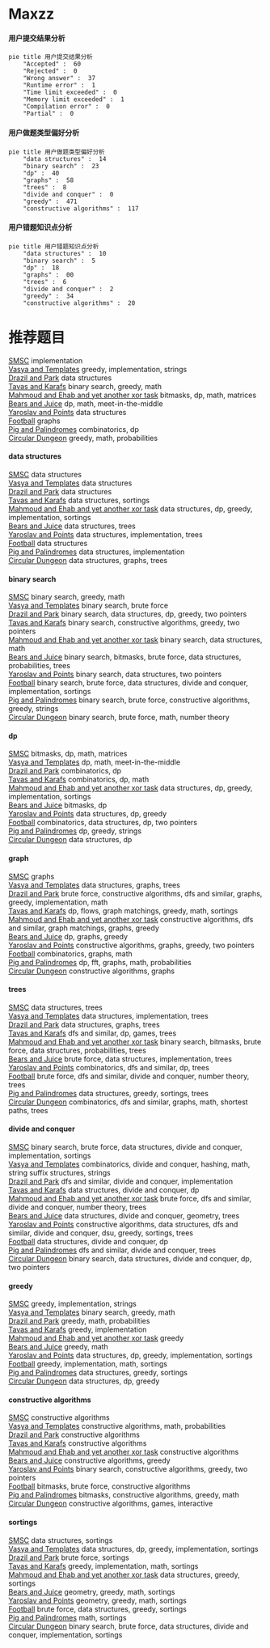 # Maxzz
<!-- tabs:start -->
#### **用户提交结果分析**

```mermaid
pie title 用户提交结果分析
    "Accepted" :  60
    "Rejected" :  0
    "Wrong answer" :  37
    "Runtime error" :  1
    "Time limit exceeded" :  0
    "Memory limit exceeded" :  1
    "Compilation error" :  0
    "Partial" :  0
```
#### **用户做题类型偏好分析**

```mermaid
pie title 用户做题类型偏好分析
    "data structures" :  14
    "binary search" :  23
    "dp" :  40
    "graphs" :  58
    "trees" :  8
    "divide and conquer" :  0
    "greedy" :  471
    "constructive algorithms" :  117
```
#### **用户错题知识点分析**

```mermaid
pie title 用户错题知识点分析
    "data structures" :  10
    "binary search" :  5
    "dp" :  18
    "graphs" :  00
    "trees" :  6
    "divide and conquer" :  2
    "greedy" :  34
    "constructive algorithms" :  20
```
<!-- tabs:end -->
# 推荐题目
[SMSC](http://codeforces.com/problemset/problem/292/A)		implementation		  
[Vasya and Templates](https://codeforces.com/contest/1087/problem/E)		greedy,
                        implementation,
                        strings		  
[Drazil and Park](https://codeforces.com/contest/516/problem/C)		data structures		  
[Tavas and Karafs](http://codeforces.com/problemset/problem/535/C)		binary search,
                        greedy,
                        math		  
[Mahmoud and Ehab and yet another xor task](http://codeforces.com/problemset/problem/959/F)		bitmasks,
                        dp,
                        math,
                        matrices		  
[Bears and Juice](https://codeforces.com/contest/674/problem/F)		dp,
                        math,
                        meet-in-the-middle		  
[Yaroslav and Points](http://codeforces.com/problemset/problem/295/E)		data structures		  
[Football](http://codeforces.com/problemset/problem/1240/F)		graphs		  
[Pig and Palindromes](http://codeforces.com/problemset/problem/570/E)		combinatorics,
                        dp		  
[Circular Dungeon](http://codeforces.com/problemset/problem/1380/G)		greedy,
                        math,
                        probabilities		  
<!-- tabs:start -->
#### **data structures**
[SMSC](https://codeforces.com/contest/516/problem/C)		data structures		  
[Vasya and Templates](http://codeforces.com/problemset/problem/295/E)		data structures		  
[Drazil and Park](http://codeforces.com/problemset/problem/803/G)		data structures		  
[Tavas and Karafs](http://codeforces.com/problemset/problem/286/D)		data structures,
                        sortings		  
[Mahmoud and Ehab and yet another xor task](http://codeforces.com/problemset/problem/527/D)		data structures,
                        dp,
                        greedy,
                        implementation,
                        sortings		  
[Bears and Juice](http://codeforces.com/problemset/problem/1344/E)		data structures,
                        trees		  
[Yaroslav and Points](http://codeforces.com/problemset/problem/331/D3)		data structures,
                        implementation,
                        trees		  
[Football](http://codeforces.com/problemset/problem/515/E)		data structures		  
[Pig and Palindromes](http://codeforces.com/problemset/problem/1100/B)		data structures,
                        implementation		  
[Circular Dungeon](http://codeforces.com/problemset/problem/418/D)		data structures,
                        graphs,
                        trees		  
#### **binary search**
[SMSC](http://codeforces.com/problemset/problem/535/C)		binary search,
                        greedy,
                        math		  
[Vasya and Templates](http://codeforces.com/problemset/problem/448/D)		binary search,
                        brute force		  
[Drazil and Park](http://codeforces.com/problemset/problem/1492/C)		binary search,
                        data structures,
                        dp,
                        greedy,
                        two pointers		  
[Tavas and Karafs](http://codeforces.com/problemset/problem/1463/D)		binary search,
                        constructive algorithms,
                        greedy,
                        two pointers		  
[Mahmoud and Ehab and yet another xor task](http://codeforces.com/problemset/problem/1490/G)		binary search,
                        data structures,
                        math		  
[Bears and Juice](http://codeforces.com/problemset/problem/1479/D)		binary search,
                        bitmasks,
                        brute force,
                        data structures,
                        probabilities,
                        trees		  
[Yaroslav and Points](http://codeforces.com/problemset/problem/1436/E)		binary search,
                        data structures,
                        two pointers		  
[Football](http://codeforces.com/problemset/problem/1461/D)		binary search,
                        brute force,
                        data structures,
                        divide and conquer,
                        implementation,
                        sortings		  
[Pig and Palindromes](http://codeforces.com/problemset/problem/1493/C)		binary search,
                        brute force,
                        constructive algorithms,
                        greedy,
                        strings		  
[Circular Dungeon](http://codeforces.com/problemset/problem/1487/D)		binary search,
                        brute force,
                        math,
                        number theory		  
#### **dp**
[SMSC](http://codeforces.com/problemset/problem/959/F)		bitmasks,
                        dp,
                        math,
                        matrices		  
[Vasya and Templates](https://codeforces.com/contest/674/problem/F)		dp,
                        math,
                        meet-in-the-middle		  
[Drazil and Park](http://codeforces.com/problemset/problem/570/E)		combinatorics,
                        dp		  
[Tavas and Karafs](http://codeforces.com/problemset/problem/1081/C)		combinatorics,
                        dp,
                        math		  
[Mahmoud and Ehab and yet another xor task](http://codeforces.com/problemset/problem/527/D)		data structures,
                        dp,
                        greedy,
                        implementation,
                        sortings		  
[Bears and Juice](http://codeforces.com/problemset/problem/1051/D)		bitmasks,
                        dp		  
[Yaroslav and Points](https://codeforces.com/contest/956/problem/C)		data structures,
                        dp,
                        greedy		  
[Football](http://codeforces.com/problemset/problem/577/B)		combinatorics,
                        data structures,
                        dp,
                        two pointers		  
[Pig and Palindromes](http://codeforces.com/problemset/problem/1295/C)		dp,
                        greedy,
                        strings		  
[Circular Dungeon](http://codeforces.com/problemset/problem/1455/G)		data structures,
                        dp		  
#### **graph**
[SMSC](http://codeforces.com/problemset/problem/1240/F)		graphs		  
[Vasya and Templates](http://codeforces.com/problemset/problem/418/D)		data structures,
                        graphs,
                        trees		  
[Drazil and Park](http://codeforces.com/problemset/problem/1487/C)		brute force,
                        constructive algorithms,
                        dfs and similar,
                        graphs,
                        greedy,
                        implementation,
                        math		  
[Tavas and Karafs](http://codeforces.com/problemset/problem/1437/C)		dp,
                        flows,
                        graph matchings,
                        greedy,
                        math,
                        sortings		  
[Mahmoud and Ehab and yet another xor task](http://codeforces.com/problemset/problem/1470/D)		constructive algorithms,
                        dfs and similar,
                        graph matchings,
                        graphs,
                        greedy		  
[Bears and Juice](http://codeforces.com/problemset/problem/1476/C)		dp,
                        graphs,
                        greedy		  
[Yaroslav and Points](http://codeforces.com/problemset/problem/1304/D)		constructive algorithms,
                        graphs,
                        greedy,
                        two pointers		  
[Football](http://codeforces.com/problemset/problem/1475/C)		combinatorics,
                        graphs,
                        math		  
[Pig and Palindromes](http://codeforces.com/problemset/problem/553/E)		dp,
                        fft,
                        graphs,
                        math,
                        probabilities		  
[Circular Dungeon](http://codeforces.com/problemset/problem/1495/C)		constructive algorithms,
                        graphs		  
#### **trees**
[SMSC](http://codeforces.com/problemset/problem/1344/E)		data structures,
                        trees		  
[Vasya and Templates](http://codeforces.com/problemset/problem/331/D3)		data structures,
                        implementation,
                        trees		  
[Drazil and Park](http://codeforces.com/problemset/problem/418/D)		data structures,
                        graphs,
                        trees		  
[Tavas and Karafs](http://codeforces.com/problemset/problem/1404/B)		dfs and similar,
                        dp,
                        games,
                        trees		  
[Mahmoud and Ehab and yet another xor task](http://codeforces.com/problemset/problem/1479/D)		binary search,
                        bitmasks,
                        brute force,
                        data structures,
                        probabilities,
                        trees		  
[Bears and Juice](http://codeforces.com/problemset/problem/1511/C)		brute force,
                        data structures,
                        implementation,
                        trees		  
[Yaroslav and Points](http://codeforces.com/problemset/problem/1499/F)		combinatorics,
                        dfs and similar,
                        dp,
                        trees		  
[Football](http://codeforces.com/problemset/problem/1491/E)		brute force,
                        dfs and similar,
                        divide and conquer,
                        number theory,
                        trees		  
[Pig and Palindromes](http://codeforces.com/problemset/problem/1466/D)		data structures,
                        greedy,
                        sortings,
                        trees		  
[Circular Dungeon](http://codeforces.com/problemset/problem/1495/D)		combinatorics,
                        dfs and similar,
                        graphs,
                        math,
                        shortest paths,
                        trees		  
#### **divide and conquer**
[SMSC](http://codeforces.com/problemset/problem/1461/D)		binary search,
                        brute force,
                        data structures,
                        divide and conquer,
                        implementation,
                        sortings		  
[Vasya and Templates](http://codeforces.com/problemset/problem/1466/G)		combinatorics,
                        divide and conquer,
                        hashing,
                        math,
                        string suffix structures,
                        strings		  
[Drazil and Park](http://codeforces.com/problemset/problem/1490/D)		dfs and similar,
                        divide and conquer,
                        implementation		  
[Tavas and Karafs](https://codeforces.com/contest/1483/problem/C)		data structures,
                        divide and conquer,
                        dp		  
[Mahmoud and Ehab and yet another xor task](http://codeforces.com/problemset/problem/1491/E)		brute force,
                        dfs and similar,
                        divide and conquer,
                        number theory,
                        trees		  
[Bears and Juice](http://codeforces.com/problemset/problem/1303/G)		data structures,
                        divide and conquer,
                        geometry,
                        trees		  
[Yaroslav and Points](http://codeforces.com/problemset/problem/1494/D)		constructive algorithms,
                        data structures,
                        dfs and similar,
                        divide and conquer,
                        dsu,
                        greedy,
                        sortings,
                        trees		  
[Football](http://codeforces.com/problemset/problem/1482/E)		data structures,
                        divide and conquer,
                        dp		  
[Pig and Palindromes](http://codeforces.com/problemset/problem/566/C)		dfs and similar,
                        divide and conquer,
                        trees		  
[Circular Dungeon](http://codeforces.com/problemset/problem/1428/F)		binary search,
                        data structures,
                        divide and conquer,
                        dp,
                        two pointers		  
#### **greedy**
[SMSC](https://codeforces.com/contest/1087/problem/E)		greedy,
                        implementation,
                        strings		  
[Vasya and Templates](http://codeforces.com/problemset/problem/535/C)		binary search,
                        greedy,
                        math		  
[Drazil and Park](http://codeforces.com/problemset/problem/1380/G)		greedy,
                        math,
                        probabilities		  
[Tavas and Karafs](http://codeforces.com/problemset/problem/903/B)		greedy,
                        implementation		  
[Mahmoud and Ehab and yet another xor task](http://codeforces.com/problemset/problem/39/B)		greedy		  
[Bears and Juice](http://codeforces.com/problemset/problem/389/A)		greedy,
                        math		  
[Yaroslav and Points](http://codeforces.com/problemset/problem/527/D)		data structures,
                        dp,
                        greedy,
                        implementation,
                        sortings		  
[Football](https://codeforces.com/contest/1362/problem/E)		greedy,
                        implementation,
                        math,
                        sortings		  
[Pig and Palindromes](https://codeforces.com/contest/1314/problem/A)		data structures,
                        greedy,
                        sortings		  
[Circular Dungeon](https://codeforces.com/contest/956/problem/C)		data structures,
                        dp,
                        greedy		  
#### **constructive algorithms**
[SMSC](http://codeforces.com/problemset/problem/1179/B)		constructive algorithms		  
[Vasya and Templates](http://codeforces.com/problemset/problem/417/E)		constructive algorithms,
                        math,
                        probabilities		  
[Drazil and Park](http://codeforces.com/problemset/problem/145/B)		constructive algorithms		  
[Tavas and Karafs](http://codeforces.com/problemset/problem/1208/C)		constructive algorithms		  
[Mahmoud and Ehab and yet another xor task](https://codeforces.com/contest/1262/problem/B)		constructive algorithms		  
[Bears and Juice](http://codeforces.com/problemset/problem/1493/A)		constructive algorithms,
                        greedy		  
[Yaroslav and Points](http://codeforces.com/problemset/problem/1463/D)		binary search,
                        constructive algorithms,
                        greedy,
                        two pointers		  
[Football](https://codeforces.com/contest/1456/problem/B)		bitmasks,
                        brute force,
                        constructive algorithms		  
[Pig and Palindromes](http://codeforces.com/problemset/problem/1492/D)		bitmasks,
                        constructive algorithms,
                        greedy,
                        math		  
[Circular Dungeon](https://codeforces.com/contest/1504/problem/D)		constructive algorithms,
                        games,
                        interactive		  
#### **sortings**
[SMSC](http://codeforces.com/problemset/problem/286/D)		data structures,
                        sortings		  
[Vasya and Templates](http://codeforces.com/problemset/problem/527/D)		data structures,
                        dp,
                        greedy,
                        implementation,
                        sortings		  
[Drazil and Park](http://codeforces.com/problemset/problem/1269/B)		brute force,
                        sortings		  
[Tavas and Karafs](https://codeforces.com/contest/1362/problem/E)		greedy,
                        implementation,
                        math,
                        sortings		  
[Mahmoud and Ehab and yet another xor task](https://codeforces.com/contest/1314/problem/A)		data structures,
                        greedy,
                        sortings		  
[Bears and Juice](https://codeforces.com/contest/1496/problem/C)		geometry,
                        greedy,
                        math,
                        sortings		  
[Yaroslav and Points](http://codeforces.com/problemset/problem/1495/A)		geometry,
                        greedy,
                        math,
                        sortings		  
[Football](http://codeforces.com/problemset/problem/1497/A)		brute force,
                        data structures,
                        greedy,
                        sortings		  
[Pig and Palindromes](http://codeforces.com/problemset/problem/1427/A)		math,
                        sortings		  
[Circular Dungeon](http://codeforces.com/problemset/problem/1461/D)		binary search,
                        brute force,
                        data structures,
                        divide and conquer,
                        implementation,
                        sortings		  
<!-- tabs:end -->
